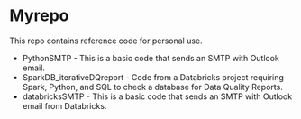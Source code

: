 # Myrepo

This repo contains reference code for personal use.

- PythonSMTP - This is a basic code that sends an SMTP with Outlook email.
- SparkDB_iterativeDQreport - Code from a Databricks project requiring Spark, Python, and SQL to check a database for Data Quality Reports.
- databricksSMTP - This is a basic code that sends an SMTP with Outlook email from Databricks.
